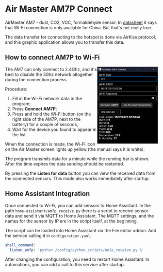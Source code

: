 # Air Master AM7P Connect
 
AirMaster AM7 - dust, CO2, VOC, formaldehyde sensor. 
In [datasheet](http://www.datasheet.hk/download.php?id=2204315&pdfid=22A36C48510E7FD45F3AAA17A9B36A82&file=0603\airmaster_9117529.pdf) it says that Wi-Fi connection is only available for China. But that's not really true. 

The data transfer for connecting to the hotspot is done via AirKiss protocol, and this graphic application allows you to transfer this data.

## How to connect AM7P to Wi-Fi

<img align="right" width="200" src="./media/screenshot.png">

The AM7 can only connect to 2.4Ghz, and it's best to disable the 5Ghz network altogether during the connection process.

Procedure:
1. Fill in the Wi-Fi network data in the program;
2. Press **Connect AM7P**;
3. Press and hold the Wi-Fi button (on the right side of the AM7P, next to the battery) for a couple of seconds,
4. Wait for the device you found to appear in the list

When the connection is made, the Wi-Fi icon on the Air Master screen lights up yellow (the manual says it is white). 

The program transmits data for a minute while the running bar is shown. After the time expires the data sending should be restarted.

By pressing the **Listen for data** button you can view the received data from the connected sensors. This mode also works immediately after startup.


## Home Assistant Integration

Once connected to Wi-Fi, you can add sensors to Home Assistant. In the path `home-assistant/am7p_receive.py` there is a script to receive sensor data and send it via MQTT to Home Assistant. The MQTT settings, and the names for the sensor by IP are in the script itself, at the beginning.

The script can be loaded into Home Assistant via the File editor addon. Add the service calling it in `configuration.yaml`:
```yaml
shell_command:
  listen_am7p: 'python /config/python_scripts/am7p_receive.py &'
```
After changing the configuration, you need to restart Home Assistant.
In automations, you can add a call to this service after startup.
